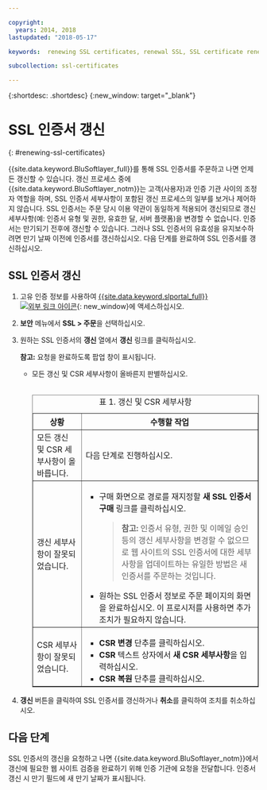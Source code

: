 ```yaml
---

copyright:
  years: 2014, 2018
lastupdated: "2018-05-17"

keywords:  renewing SSL certificates, renewal SSL, SSL certificate renewal process, renewing, renewal

subcollection: ssl-certificates

---
```


{:shortdesc: .shortdesc}
{:new_window: target="_blank"}

# SSL 인증서 갱신
{: #renewing-ssl-certificates}

{{site.data.keyword.BluSoftlayer_full}}를 통해 SSL 인증서를 주문하고 나면 언제든 갱신할 수 있습니다. 갱신 프로세스 중에 {{site.data.keyword.BluSoftlayer_notm}}는 고객(사용자)과 인증 기관 사이의 조정자 역할을 하며, SSL 인증서 세부사항이 포함된 갱신 프로세스의 일부를 보거나 제어하지 않습니다. SSL 인증서는 주문 당시 이용 약관이 동일하게 적용되어 갱신되므로 갱신 세부사항(예: 인증서 유형 및 권한, 유효한 달, 서버 플랫폼)을 변경할 수 없습니다. 인증서는 만기되기 전후에 갱신할 수 있습니다. 그러나 SSL 인증서의 유효성을 유지보수하려면 만기 날짜 이전에 인증서를 갱신하십시오. 다음 단계를 완료하여 SSL 인증서를 갱신하십시오.

## SSL 인증서 갱신

1. 고유 인증 정보를 사용하여 [{{site.data.keyword.slportal_full}} ![외부 링크 아이콘](../../icons/launch-glyph.svg "외부 링크 아이콘")](https://control.softlayer.com/){: new_window}에 액세스하십시오.
2. **보안** 메뉴에서 **SSL > 주문**을 선택하십시오.
3. 원하는 SSL 인증서의 **갱신** 열에서 **갱신** 링크를 클릭하십시오.

   **참고:** 요청을 완료하도록 팝업 창이 표시됩니다.  
   * 모든 갱신 및 CSR 세부사항이 올바른지 판별하십시오.<br /><br /><table border="1"><caption>표 1. 갱신 및 CSR 세부사항</caption><tr><th>상황</th><th>수행할 작업</th></tr><tr><td>모든 갱신 및 CSR 세부사항이 올바릅니다.</td><td>다음 단계로 진행하십시오.</td></tr><tr><td>갱신 세부사항이 잘못되었습니다.</td><td><ul><li>구매 화면으로 경로를 재지정할 <strong>새 SSL 인증서 구매</strong> 링크를 클릭하십시오.<br /><blockquote><strong>참고:</strong> 인증서 유형, 권한 및 이메일 승인 등의 갱신 세부사항을 변경할 수 없으므로 웹 사이트의 SSL 인증서에 대한 세부사항을 업데이트하는 유일한 방법은 새 인증서를 주문하는 것입니다.</blockquote></li><li>원하는 SSL 인증서 정보로 주문 페이지의 화면을 완료하십시오. 이 프로시저를 사용하면 추가 조치가 필요하지 않습니다.</li></ul></td></tr><tr><td>CSR 세부사항이 잘못되었습니다.</td><td><ul><li>**CSR 변경** 단추를 클릭하십시오.</li><li>**CSR** 텍스트 상자에서 **새 CSR 세부사항**을 입력하십시오.</li><li>**CSR 복원** 단추를 클릭하십시오.</li></ul></td></tr></table>
4. **갱신** 버튼을 클릭하여 SSL 인증서를 갱신하거나 **취소**를 클릭하여 조치를 취소하십시오.

## 다음 단계

SSL 인증서의 갱신을 요청하고 나면 {{site.data.keyword.BluSoftlayer_notm}}에서 갱신에 필요한 웹 사이트 검증을 완료하기 위해 인증 기관에 요청을 전달합니다. 인증서 갱신 시 만기 필드에 새 만기 날짜가 표시됩니다.
